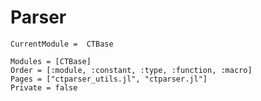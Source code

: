 # Parser

```@meta
CurrentModule =  CTBase
```

```@autodocs
Modules = [CTBase]
Order = [:module, :constant, :type, :function, :macro]
Pages = ["ctparser_utils.jl", "ctparser.jl"]
Private = false
```
